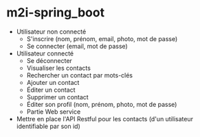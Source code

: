 # m2i-spring_boot

- Utilisateur non connecté
  - S'inscrire (nom, prénom, email, photo, mot de passe)
  - Se connecter (email, mot de passe)
- Utilisateur connecté
  - Se déconnecter
  - Visualiser les contacts
  - Rechercher un contact par mots-clés
  - Ajouter un contact
  - Éditer un contact
  - Supprimer un contact
  - Éditer son profil (nom, prénom, photo, mot de passe)
  - Partie Web service
- Mettre en place l'API Restful pour les contacts (d'un utilisateur identifiable par son id)
